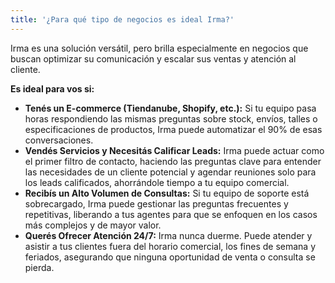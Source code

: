```yaml
---
title: '¿Para qué tipo de negocios es ideal Irma?'
---
```


Irma es una solución versátil, pero brilla especialmente en negocios que buscan optimizar su comunicación y escalar sus ventas y atención al cliente.

**Es ideal para vos si:**

* **Tenés un E-commerce (Tiendanube, Shopify, etc.):** Si tu equipo pasa horas respondiendo las mismas preguntas sobre stock, envíos, talles o especificaciones de productos, Irma puede automatizar el 90% de esas conversaciones.
* **Vendés Servicios y Necesitás Calificar Leads:** Irma puede actuar como el primer filtro de contacto, haciendo las preguntas clave para entender las necesidades de un cliente potencial y agendar reuniones solo para los leads calificados, ahorrándole tiempo a tu equipo comercial.
* **Recibís un Alto Volumen de Consultas:** Si tu equipo de soporte está sobrecargado, Irma puede gestionar las preguntas frecuentes y repetitivas, liberando a tus agentes para que se enfoquen en los casos más complejos y de mayor valor.
* **Querés Ofrecer Atención 24/7:** Irma nunca duerme. Puede atender y asistir a tus clientes fuera del horario comercial, los fines de semana y feriados, asegurando que ninguna oportunidad de venta o consulta se pierda.